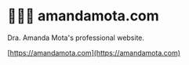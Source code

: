 # 👩🏼‍⚕️ amandamota.com

Dra. Amanda Mota's professional website.

[https://amandamota.com](https://amandamota.com)
